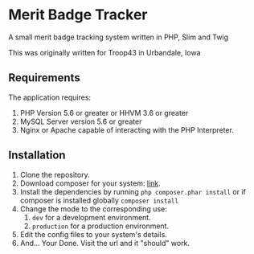 # Merit Badge Tracker
A small merit badge tracking system written in PHP, Slim and Twig

This was originally written for Troop43 in Urbandale, Iowa

Requirements
-----------
The application requires:

1. PHP Version 5.6 or greater or HHVM 3.6 or greater
2. MySQL Server version 5.6 or greater
3. Nginx or Apache capable of interacting with the PHP Interpreter.

Installation
-----------

1. Clone the repository.  
2. Download composer for your system: [link](https://getcomposer.org/download/).  
3. Install the dependencies by running `php composer.phar install` or if composer is installed globally `composer install`  
4. Change the mode to the corresponding use:
    1. `dev` for a development environment.  
    2. `production` for a production environment.  
5. Edit the config files to your system's details.
6. And... Your Done. Visit the url and it "should" work.  
